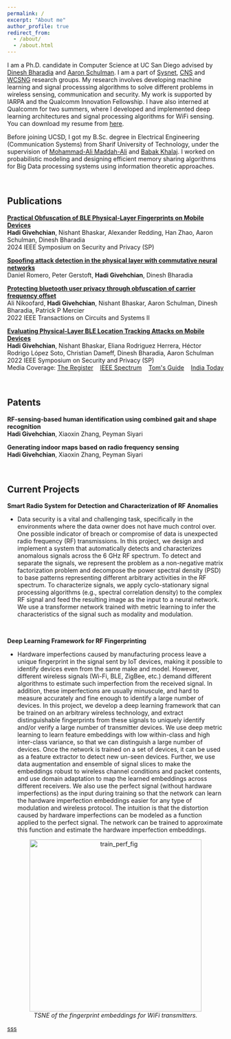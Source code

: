 ```yaml
---
permalink: /
excerpt: "About me"
author_profile: true
redirect_from: 
  - /about/
  - /about.html
---
```


I am a Ph.D. candidate in Computer Science at UC San Diego advised by [Dinesh Bharadia](https://www.google.com/url?q=http%3A%2F%2Fweb.eng.ucsd.edu%2F~dineshb%2F&sa=D) and [Aaron Schulman](https://www.google.com/url?q=http%3A%2F%2Fcseweb.ucsd.edu%2F~schulman%2F&sa=D). I am a part of [Sysnet](https://www.google.com/url?q=http%3A%2F%2Fwww.sysnet.ucsd.edu%2Fsysnet%2F&sa=D), [CNS](https://www.google.com/url?q=https%3A%2F%2Fcns.ucsd.edu&sa=D) and [WCSNG](https://www.google.com/url?q=http%3A%2F%2Fwcsng.ucsd.edu%2Findex.html&sa=D) research groups. My research involves developing machine learning and signal processsing algorithms to solve different problems in wireless sensing, communication and security. My work is supported by IARPA and the Qualcomm Innovation Fellowship. I have also interned at Qualcomm for two summers, where I developed and implemented deep learning architectures and signal processing algorithms for WiFi sensing. You can download my resume from [here](http://HadiGivehchian.github.io/files/Resume_webpage.pdf).
<br>

Before joining UCSD, I got my B.Sc. degree in Electrical Engineering (Communication Systems) from Sharif University of Technology, under the supervision of [Mohammad-Ali Maddah-Ali](https://scholar.google.com/citations?user=CFIJZwoAAAAJ&hl=en) and [Babak Khalaj](https://www.google.com/url?q=http%3A%2F%2Fsharif.edu%2F~khalaj%2F&sa=D). I worked on probabilistic modeling and designing efficient memory sharing algorithms for Big Data processing systems using information theoretic approaches.

<br>

## Publications

[**Practical Obfuscation of BLE Physical-Layer Fingerprints on Mobile Devices**](http://HadiGivehchian.github.io/files/oakland24_phyobfuscation.pdf) <br>
**Hadi Givehchian**, Nishant Bhaskar, Alexander Redding, Han Zhao, Aaron Schulman, Dinesh Bharadia <br>
2024 IEEE Symposium on Security and Privacy (SP)

[**Spoofing attack detection in the physical layer with commutative neural networks**](https://arxiv.org/pdf/2211.04269.pdf) <br>
Daniel Romero, Peter Gerstoft, **Hadi Givehchian**, Dinesh Bharadia

[**Protecting bluetooth user privacy through obfuscation of carrier frequency offset**](https://ieeexplore.ieee.org/abstract/document/9926141) <br>
Ali Nikoofard, **Hadi Givehchian**, Nishant Bhaskar, Aaron Schulman, Dinesh Bharadia, Patrick P Mercier <br>
2022 IEEE Transactions on Circuits and Systems II

[**Evaluating Physical-Layer BLE Location Tracking Attacks on Mobile Devices**](https://ieeexplore.ieee.org/abstract/document/9833758) <br>
**Hadi Givehchian**, Nishant Bhaskar, Eliana Rodriguez Herrera, Héctor Rodrigo López Soto, Christian Dameff, Dinesh Bharadia, Aaron Schulman <br>
2022 IEEE Symposium on Security and Privacy (SP) <br>
Media Coverage: [The Register](https://www.theregister.com/2021/10/22/bluetooth_tracking_device/) 
&nbsp;&nbsp;
[IEEE Spectrum](https://spectrum.ieee.org/bluetooth-security)
&nbsp;&nbsp;
[Tom's Guide](https://www.tomsguide.com/news/bluetooth-device-tracking)
&nbsp;&nbsp;
[India Today](https://www.indiatoday.in/technology/news/story/bluetooth-on-phone-can-reveal-the-location-of-a-user-a-new-study-finds-1874760-2021-11-09)

<br>

## Patents
**RF-sensing-based human identification using combined gait and shape recognition** <br>
**Hadi Givehchian**, Xiaoxin Zhang, Peyman Siyari

**Generating indoor maps based on radio frequency sensing** <br>
**Hadi Givehchian**, Xiaoxin Zhang, Peyman Siyari

<br>

## Current Projects

**Smart Radio System for Detection and Characterization of RF Anomalies**
* Data security is a vital and challenging task, specifically in the environments where the data owner does not have much control over. One possible indicator of breach or compromise of data is unexpected radio frequency (RF) transmissions. In this project, we design and implement a system that automatically detects and characterizes anomalous signals across the 6 GHz RF spectrum. To detect and separate the signals, we represent the problem as a non-negative matrix factorization problem and decompose the power spectral density (PSD) to base patterns representing different arbitrary activities in the RF spectrum. To characterize signals, we apply cyclo-stationary signal processing algorithms (e.g., spectral correlation density) to the complex RF signal and feed the resulting image as the input to a neural network. We use a transformer network trained with metric learning to infer the characteristics of the signal such as modality and modulation.

<br>

**Deep Learning Framework for RF Fingerprinting**
* Hardware imperfections caused by manufacturing process leave a unique fingerprint in the signal sent by IoT devices, making it possible to identify devices even from the same make and model. However, different wireless signals (Wi-Fi, BLE, ZigBee, etc.) demand different algorithms to estimate such imperfection from the received signal. In addition, these imperfections are usually minuscule, and hard to measure accurately and fine enough to identify a large number of devices. In this project, we develop a deep learning framework that can be trained on an arbitrary wireless technology, and extract distinguishable fingerprints from these signals to uniquely identify and/or verify a large number of transmitter devices. We use deep metric learning to learn feature embeddings with low within-class and high inter-class variance, so that we can distinguish a large number of devices. Once the network is trained on a set of devices, it can be used as a feature extractor to detect new un-seen devices. Further, we use data augmentation and ensemble of signal slices to make the embeddings robust to wireless channel conditions and packet contents, and use domain adaptation to map the learned embeddings across different receivers. We also use the perfect signal (without hardware imperfections) as the input during training so that the network can learn the hardware imperfection embeddings easier for any type of modulation and wireless protocol. The intuition is that the distortion caused by hardware imperfections  can be modeled as a function applied to the perfect signal. The network can be trained to approximate this function and estimate the hardware imperfection embeddings.

<p align="center">
 <img src="http://HadiGivehchian.github.io/images/test_tsne.jpg" alt="train_perf_fig" width="400"/>
    <br>
    <em>TSNE of the fingerprint embeddings for WiFi transmitters.</em>
</p>

[sss](/_publications/spoof_NN.md)


<!---
## News

* July 2023: [IEEE S&P (Oakland) 2024 paper](http://HadiGivehchian.github.io/files/oakland24_phyobfuscation.pdf) accepted on Practical Obfuscation of BLE Physical-Layer Fingerprints on Mobile Devices.
* March 2023: Our team successfully passed phase 1 of [SCISRS](https://www.iarpa.gov/research-programs/scisrs) program. This was a year-long effort to build an end-to-end system to automatically detect and characterize RF anomalies in complex RF environments using machine learning and signal processing.
* Oct 2022: [TCAS-II paper](https://ieeexplore.ieee.org/abstract/document/9926141) accepted on Protecting bluetooth user privacy through obfuscation of carrier frequency offset.
* July 2021: [IEEE S&P (Oakland) 2022 paper](https://ieeexplore.ieee.org/abstract/document/9833758) accepted on Evaluating physical-layer ble location tracking attacks on mobile devices.
* June 2021: I am returning to Qualcomm for summer internship. I will work on human gait and shape recognition using Wi-Fi RF sensing and deep learning.
* May 2021: I received my master's degree.
* June 2020: I am joining Qualcomm for summer internship. I will work on indoor map generation using Wi-Fi RF sensing and deep learning.
* May 2019: We won the [Qualcomm Innovation Fellowship 2019](https://www.qualcomm.com/research/university-relations/innovation-fellowship/winners).
-->

